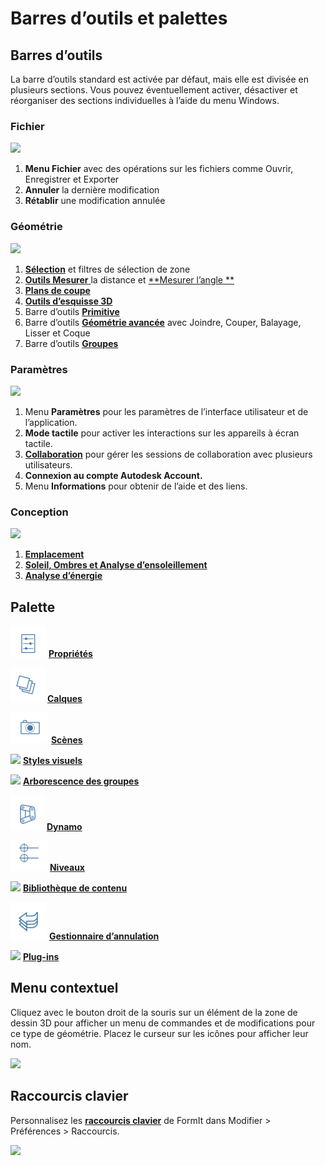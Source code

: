 # Barres d’outils et palettes

## Barres d’outils

La barre d’outils standard est activée par défaut, mais elle est divisée en plusieurs sections. Vous pouvez éventuellement activer, désactiver et réorganiser des sections individuelles à l’aide du menu Windows.

### Fichier

![](../.gitbook/assets/file\_icons.png)

1. **Menu Fichier** avec des opérations sur les fichiers comme Ouvrir, Enregistrer et Exporter
2. **Annuler** la dernière modification
3. **Rétablir** une modification annulée

### Géométrie

![](<../.gitbook/assets/geometry\_icons (1).png>)

1. [**Sélection**](https://windows.help.formit.autodesk.com/v/french/tool-library/select-edge-face-or-object) et filtres de sélection de zone
2. [**Outils Mesurer** ](../tool-library/measure-tool.md)la distance et [**Mesurer l’angle **](../tool-library/measure-angle-tool.md)
3. [**Plans de coupe**](../tool-library/section-planes.md)
4. [**Outils d’esquisse 3D**](../formit-primer/part-i/3d-sketching.md)
5. Barre d’outils [**Primitive**](../tool-library/place-primitive-object.md)
6. Barre d’outils [**Géométrie avancée**](tool-bars.md) avec Joindre, Couper, Balayage, Lisser et Coque
7. Barre d’outils [**Groupes**](../tool-library/groups.md)

### Paramètres

![](../.gitbook/assets/settings\_icons.png)

1. Menu **Paramètres** pour les paramètres de l’interface utilisateur et de l’application.
2. **Mode tactile** pour activer les interactions sur les appareils à écran tactile.
3. [**Collaboration**](../tool-library/collaboration.md) pour gérer les sessions de collaboration avec plusieurs utilisateurs.
4. **Connexion au compte Autodesk Account.**
5. Menu **Informations** pour obtenir de l’aide et des liens.

### Conception

![](../.gitbook/assets/design\_icons.png)

1. [**Emplacement** ](../tool-library/setting-location.md)
2. [**Soleil, Ombres et Analyse d’ensoleillement**](../tool-library/solar-analysis.md)
3. [**Analyse d’énergie**](../tool-library/energy-analysis.md)

## Palette

![](<../.gitbook/assets/properties (1).png>) [**Propriétés**](https://windows.help.formit.autodesk.com/v/french/tool-library/properties)

![](../.gitbook/assets/layers.png) [**Calques**](../tool-library/layers.md)

![](../.gitbook/assets/scenes.png) [**Scènes**](../tool-library/scenes.md)

![](../.gitbook/assets/visual\_styles.png) [**Styles visuels**](../tool-library/visual-styles.md)

![](../.gitbook/assets/branch\_tree.png) [**Arborescence des groupes**](../tool-library/groups-tree.md)

![](../.gitbook/assets/dynamo.png) [**Dynamo**](../tool-library/dynamo.md)

![](../.gitbook/assets/levels.png) [**Niveaux**](../tool-library/levels-and-area.md)

![](../.gitbook/assets/content\_library.png) [**Bibliothèque de contenu**](../tool-library/content-library.md)

![](../.gitbook/assets/undo.png) [**Gestionnaire d’annulation**](https://github.com/FormIt3D/autodesk-formit-360-windows-help/tree/c377e7b8a3b8e43e684321d0b7de867608d317a3/tool-library/undo-manager.md)

![](../.gitbook/assets/plugin\_img.png) [**Plug-ins**](https://windows.help.formit.autodesk.com/v/french/tool-library/plug-ins)

## Menu contextuel

Cliquez avec le bouton droit de la souris sur un élément de la zone de dessin 3D pour afficher un menu de commandes et de modifications pour ce type de géométrie. Placez le curseur sur les icônes pour afficher leur nom.

![](../.gitbook/assets/wheel\_img.png)

## Raccourcis clavier

Personnalisez les [**raccourcis clavier**](../appendix/keyboard-shortcuts.md) de FormIt dans Modifier > Préférences > Raccourcis.

![](<../.gitbook/assets/shortcuts\_img (1).png>)
